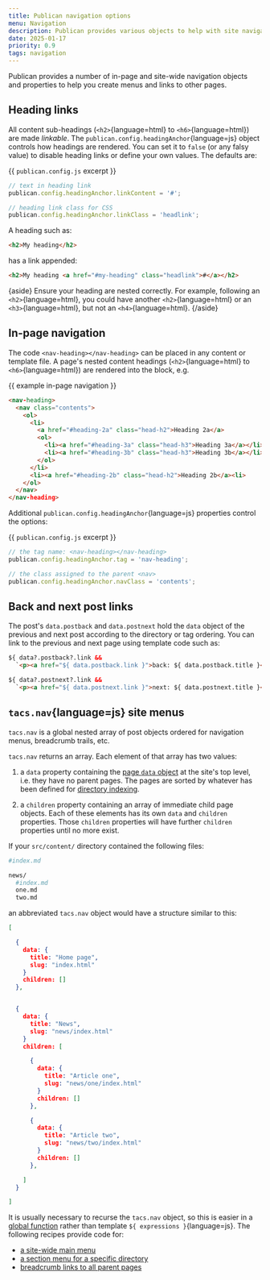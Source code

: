 ```yaml
---
title: Publican navigation options
menu: Navigation
description: Publican provides various objects to help with site navigation.
date: 2025-01-17
priority: 0.9
tags: navigation
---
```


Publican provides a number of in-page and site-wide navigation objects and properties to help you create menus and links to other pages.


## Heading links

All content sub-headings (`<h2>`{language=html} to `<h6>`{language=html}) are made *linkable*. The `publican.config.headingAnchor`{language=js} object controls how headings are rendered. You can set it to `false` (or any falsy value) to disable heading links or define your own values. The defaults are:

{{ `publican.config.js` excerpt }}
```js
// text in heading link
publican.config.headingAnchor.linkContent = '#';

// heading link class for CSS
publican.config.headingAnchor.linkClass = 'headlink';
```

A heading such as:

```html
<h2>My heading</h2>
```

has a link appended:

```html
<h2>My heading <a href="#my-heading" class="headlink">#</a></h2>
```

{aside}
Ensure your heading are nested correctly. For example, following an `<h2>`{language=html}, you could have another `<h2>`{language=html} or an `<h3>`{language=html}, but not an `<h4>`{language=html}.
{/aside}


## In-page navigation

The code `<nav-heading></nav-heading>` can be placed in any content or template file. A page's nested content headings (`<h2>`{language=html} to `<h6>`{language=html}) are rendered into the block, e.g.

{{ example in-page navigation }}
```html
<nav-heading>
  <nav class="contents">
    <ol>
      <li>
        <a href="#heading-2a" class="head-h2">Heading 2a</a>
        <ol>
          <li><a href="#heading-3a" class="head-h3">Heading 3a</a></li>
          <li><a href="#heading-3b" class="head-h3">Heading 3b</a></li>
        </ol>
      </li>
      <li><a href="#heading-2b" class="head-h2">Heading 2b</a><li>
    </ol>
  </nav>
</nav-heading>
```

Additional `publican.config.headingAnchor`{language=js} properties control the options:

{{ `publican.config.js` excerpt }}
```js
// the tag name: <nav-heading></nav-heading>
publican.config.headingAnchor.tag = 'nav-heading';

// the class assigned to the parent <nav>
publican.config.headingAnchor.navClass = 'contents';
```


## Back and next post links

The post's `data.postback` and `data.postnext` hold the `data` object of the previous and next post according to the directory or tag ordering. You can link to the previous and next page using template code such as:

```html
${ data?.postback?.link &&
  `<p><a href="${ data.postback.link }">back: ${ data.postback.title }</a></p>` }

${ data?.postnext?.link &&
  `<p><a href="${ data.postnext.link }">next: ${ data.postnext.title }</a></p>` }
```


## `tacs.nav`{language=js} site menus

`tacs.nav` is a global nested array of post objects ordered for navigation menus, breadcrumb trails, etc.

`tacs.nav` returns an array. Each element of that array has two values:

1. a `data` property containing the [page `data` object](--ROOT--docs/reference/content-properties/) at the site's top level, i.e. they have no parent pages. The pages are sorted by whatever has been defined for [directory indexing](--ROOT--docs/setup/directory-indexes/#directory-index-configuration).

1. a `children` property containing an array of immediate child page objects. Each of these elements has its own `data` and `children` properties. Those `children` properties will have further `children` properties until no more exist.

If your `src/content/` directory contained the following files:

```bash
#index.md

news/
  #index.md
  one.md
  two.md
```

an abbreviated `tacs.nav` object would have a structure similar to this:

```json
[

  {
    data: {
      title: "Home page",
      slug: "index.html"
    }
    children: []
  },


  {
    data: {
      title: "News",
      slug: "news/index.html"
    }
    children: [

      {
        data: {
          title: "Article one",
          slug: "news/one/index.html"
        }
        children: []
      },

      {
        data: {
          title: "Article two",
          slug: "news/two/index.html"
        }
        children: []
      },

    ]
  }

]
```

It is usually necessary to recurse the `tacs.nav` object, so this is easier in a [global function](--ROOT--docs/reference/template-globals/#defining-global-functions) rather than template `${ expressions }`{language=js}. The following recipes provide code for:

* [a site-wide main menu](--ROOT--docs/recipe/navigation/main-menu/)
* [a section menu for a specific directory](--ROOT--docs/recipe/navigation/section-menu/)
* [breadcrumb links to all parent pages](--ROOT--docs/recipe/navigation/breadcrumb-links/)
